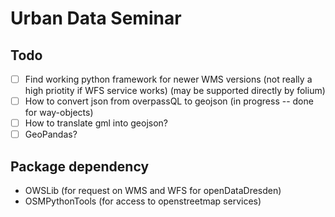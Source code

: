 # Urban Data Seminar

## Todo

- [ ] Find working python framework for newer WMS versions (not really a high priotity if WFS service works) (may be supported directly by folium)
- [ ] How to convert json from overpassQL to geojson (in progress -- done for way-objects)
- [ ] How to translate gml into geojson?
- [ ] GeoPandas?
  
## Package dependency

- OWSLib (for request on WMS and WFS for openDataDresden)
- OSMPythonTools (for access to openstreetmap services)
